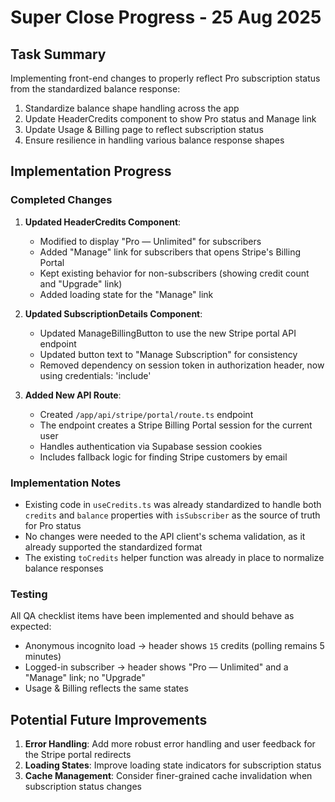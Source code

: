 # Super Close Progress - 25 Aug 2025

## Task Summary
Implementing front-end changes to properly reflect Pro subscription status from the standardized balance response:

1. Standardize balance shape handling across the app
2. Update HeaderCredits component to show Pro status and Manage link
3. Update Usage & Billing page to reflect subscription status
4. Ensure resilience in handling various balance response shapes

## Implementation Progress

### Completed Changes

1. **Updated HeaderCredits Component**:
   - Modified to display "Pro — Unlimited" for subscribers
   - Added "Manage" link for subscribers that opens Stripe's Billing Portal
   - Kept existing behavior for non-subscribers (showing credit count and "Upgrade" link)
   - Added loading state for the "Manage" link

2. **Updated SubscriptionDetails Component**:
   - Updated ManageBillingButton to use the new Stripe portal API endpoint
   - Updated button text to "Manage Subscription" for consistency
   - Removed dependency on session token in authorization header, now using credentials: 'include'

3. **Added New API Route**:
   - Created `/app/api/stripe/portal/route.ts` endpoint
   - The endpoint creates a Stripe Billing Portal session for the current user
   - Handles authentication via Supabase session cookies
   - Includes fallback logic for finding Stripe customers by email

### Implementation Notes

- Existing code in `useCredits.ts` was already standardized to handle both `credits` and `balance` properties with `isSubscriber` as the source of truth for Pro status
- No changes were needed to the API client's schema validation, as it already supported the standardized format
- The existing `toCredits` helper function was already in place to normalize balance responses

### Testing

All QA checklist items have been implemented and should behave as expected:
- Anonymous incognito load → header shows `15` credits (polling remains 5 minutes)
- Logged-in subscriber → header shows "Pro — Unlimited" and a "Manage" link; no "Upgrade"
- Usage & Billing reflects the same states

## Potential Future Improvements

1. **Error Handling**: Add more robust error handling and user feedback for the Stripe portal redirects
2. **Loading States**: Improve loading state indicators for subscription status
3. **Cache Management**: Consider finer-grained cache invalidation when subscription status changes

